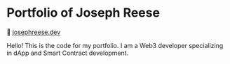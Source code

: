 # Portfolio of Joseph Reese

🔗 [josephreese.dev](https://josephreese.dev)

Hello! This is the code for my portfolio. I am a Web3 developer specializing in dApp and Smart Contract development.